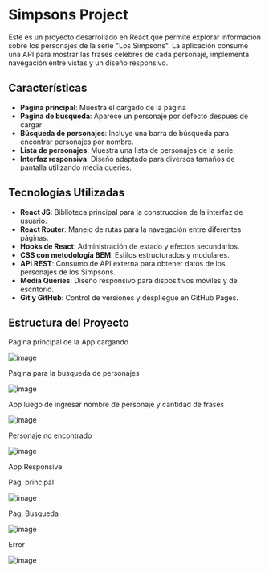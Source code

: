 # Simpsons Project

Este es un proyecto desarrollado en React que permite explorar información sobre los personajes de la serie "Los Simpsons". La aplicación consume una API para mostrar las frases celebres de cada personaje, implementa navegación entre vistas y un diseño responsivo.

## Características

- **Pagina principal**: Muestra el cargado de la pagina
- **Pagina de busqueda**: Aparece un personaje por defecto despues de cargar
- **Búsqueda de personajes**: Incluye una barra de búsqueda para encontrar personajes por nombre.
- **Lista de personajes**: Muestra una lista de personajes de la serie.
- **Interfaz responsiva**: Diseño adaptado para diversos tamaños de pantalla utilizando media queries.


## Tecnologías Utilizadas

- **React JS**: Biblioteca principal para la construcción de la interfaz de usuario.
- **React Router**: Manejo de rutas para la navegación entre diferentes páginas.
- **Hooks de React**: Administración de estado y efectos secundarios.
- **CSS con metodología BEM**: Estilos estructurados y modulares.
- **API REST**: Consumo de API externa para obtener datos de los personajes de los Simpsons.
- **Media Queries**: Diseño responsivo para dispositivos móviles y de escritorio.
- **Git y GitHub**: Control de versiones y despliegue en GitHub Pages.

## Estructura del Proyecto
Pagina principal de la App cargando

![image](https://github.com/user-attachments/assets/c7faad51-40dc-4207-9811-483367ca6f9f)

Pagina para la busqueda de personajes

![image](https://github.com/user-attachments/assets/fb5484c0-48d4-43f7-b4a4-90e7f932a86d)

App luego de ingresar nombre de personaje y cantidad de frases

![image](https://github.com/user-attachments/assets/291023f5-f33d-4d37-a4ca-11e71e3cd714)

Personaje no encontrado

![image](https://github.com/user-attachments/assets/0ba15fe5-c77a-48b6-bcba-8999b0631890)

App Responsive

Pag. principal 

![image](https://github.com/user-attachments/assets/4395c042-3bf4-45e1-a068-9cf071095edb)

Pag. Busqueda

![image](https://github.com/user-attachments/assets/04b7ea3f-03f8-4d27-9442-a2310b76bada)

Error

![image](https://github.com/user-attachments/assets/c746aa1e-f283-4a49-86ab-e237363098ff)





